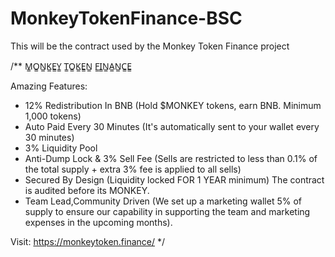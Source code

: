 # MonkeyTokenFinance-BSC
This will be the contract used by the Monkey Token Finance project

/**
M̳O̳N̳K̳E̳Y̳ T̳O̳K̳E̳N̳ F̳I̳N̳A̳N̳C̳E̳

Amazing Features:
- 12% Redistribution In BNB (Hold $MONKEY tokens, earn BNB. Minimum 1,000 tokens)
- Auto Paid Every 30 Minutes (It's automatically sent to your wallet every 30 minutes)
- 3% Liquidity Pool 
- Anti-Dump Lock & 3% Sell Fee (Sells are restricted to less than 0.1% of the total supply + extra 3% fee is applied to all sells)
- Secured By Design (Liquidity locked FOR 1 YEAR minimum) The contract is audited before its MONKEY.
- Team Lead,Community Driven (We set up a marketing wallet 5% of supply to ensure our capability in supporting the team and marketing expenses in the upcoming months).

Visit: https://monkeytoken.finance/
*/
